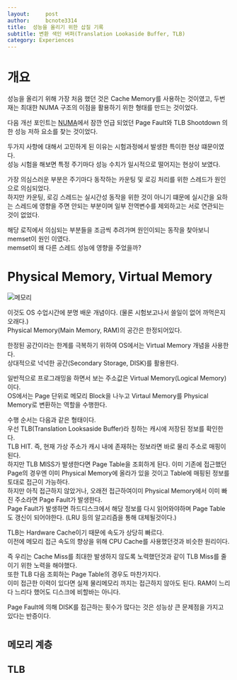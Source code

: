 ```yaml
---
layout:     post
author:     bcnote3314
title:  성능을 올리기 위한 삽질 기록
subtitle: 변환 색인 버퍼(Translation Lookaside Buffer, TLB)
category: Experiences
---
```


# 개요

성능을 올리기 위해 가장 처음 했던 것은 Cache Memory를 사용하는 것이였고, 두번재는 최대한 NUMA 구조의 이점을 활용하기 위한 형태를 만드는 것이었다.  

다음 개선 포인트는 [NUMA](https://bcnote3314.github.io/experiences/2021/09/13/numa/)에서 잠깐 언급 되었던 Page Fault와 TLB Shootdown 의한 성능 저하 요소를 찾는 것이었다.  

두가지 사항에 대해서 고민하게 된 이유는 시험과정에서 발생한 특이한 현상 떄문이였다.  
성능 시험을 해보면 특정 주기마다 성능 수치가 일시적으로 떨어지는 현상이 보였다.  

가장 의심스러운 부분은 주기마다 동작하는 카운팅 및 로깅 처리를 위한 스레드가 원인으로 의심되었다.  
하지만 카운팅, 로깅 스레드는 실시간성 동작을 위한 것이 아니기 떄문에 실시간을 요하는 스레드에 영향을 주면 안되는 부분이며 일부 전역변수를 제외하고는 서로 연관되는 것이 없었다.  

해당 로직에서 의심되는 부분들을 조금씩 추려가며 원인이되는 동작을 찾아보니 memset이 원인 이였다.  
memset이 왜 다른 스레드 성능에 영향을 주었을까?

# Physical Memory, Virtual Memory

![메모리]()

이것도 OS 수업시간에 분명 배운 개념이다. (물론 시험보고나서 쓸일이 없어 까먹은지 오래다.)  
Physical Memory(Main Memory, RAM)의 공간은 한정되어있다.  

한정된 공간이라는 한계를 극복하기 위하여 OS에서는 Virtual Memory 개념을 사용한다.  
상대적으로 넉넉한 공간(Secondary Storage, DISK)를 활용한다.  

일반적으로 프로그래밍을 하면서 보는 주소값은 Virtual Memory(Logical Memory)이다.  
OS에서는 Page 단위로 메모리 Block을 나누고 Virtaul Memory를 Physical Memory로 변환하는 역할을 수행한다.  

수행 순서는 다음과 같은 형태이다.  
우선 TLB(Translation Looksaside Buffer)라 칭하는 캐시에 저장된 정보를 확인한다.  
TLB HIT. 즉, 현재 가상 주소가 캐시 내에 존재하는 정보라면 바로 물리 주소로 매핑이 된다.  
하지만 TLB MISS가 발생한다면 Page Table을 조회하게 된다.
이미 기존에 접근했던 Page의 경우엔 이미 Physical Memory에 올라가 있을 것이고 Table에 매핑된 정보를 토대로 접근이 가능하다.  
하지만 아직 접근하지 않았거나, 오래전 접근하여이미 Physical Memory에서 이미 빠진 주소라면 Page Fault가 발생한다.  
Page Fault가 발생하면 하드디스크에서 해당 정보를 다시 읽어와야하며 Page Table도 갱신이 되어야한다. (LRU 등의 알고리즘을 통해 대체될것이다.)  

TLB는 Hardware Cache이기 때문에 속도가 상당히 빠르다.  
이전에 메모리 접근 속도의 향상을 위해 CPU Cache를 사용했던것과 비슷한 원리이다.  

즉 우리는 Cache Miss를 최대한 발생하지 않도록 노력했던것과 같이 TLB Miss를 줄이기 위한 노력을 해야했다.  
또한 TLB 다음 조회하는 Page Table의 경우도 마찬가지다.  
이미 접근한 이력이 있다면 실제 물리메모리 까지는 접근하지 않아도 된다. 
RAM이 느리다 느리다 했어도 디스크에 비할바는 아니다.  

Page Fault에 의해 DISK를 접근하는 횟수가 많다는 것은 성능상 큰 문제점을 가지고 있다는 반증이다.



# 

## 메모리 계층

## TLB

